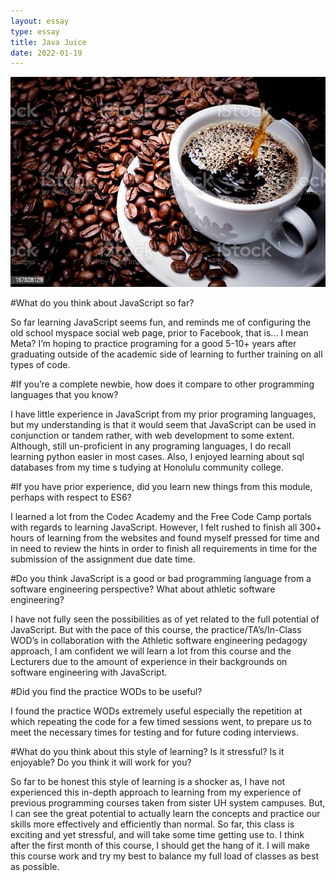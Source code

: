 ```yaml
---
layout: essay
type: essay
title: Java Juice
date: 2022-01-19
---
```



<img class="ui tiny left circular floated image" src="../images/coffee beans.jpg">

#What do you think about JavaScript so far? 

So far learning JavaScript seems fun, and reminds me of configuring the old school myspace social web 
    page, prior to Facebook, that is... I mean Meta? I’m hoping to practice programing for a good 5-10+ years after graduating outside 
    of the academic side of learning to further training on all types of code.

#If you’re a complete newbie, how does it compare to other programming languages that you 
know? 

I have little experience in JavaScript from my prior programing languages, but my understanding is that it would seem that 
    JavaScript can be used in conjunction or tandem rather, with web development to some extent. Although, still un-proficient in any 
    programing languages, I do recall learning python easier in most cases. Also, I enjoyed learning about sql databases from my time s
    tudying at Honolulu community college.

#If you have prior experience, did you learn new things from this module, perhaps with 
respect to ES6? 

I learned a lot from the Codec Academy and the Free Code Camp portals with regards to learning JavaScript. However, I felt rushed 
    to finish all 300+ hours of learning from the websites and found myself pressed for time and in need to review the hints in order to 
    finish all requirements in time for the submission of the assignment due date time. 

#Do you think JavaScript is a good or bad programming language from a software engineering 
perspective? What about athletic software engineering? 

I have not fully seen the possibilities as of yet related to the full potential of JavaScript. But with the pace of this course, 
    the practice/TA’s/In-Class WOD’s in collaboration with the Athletic software engineering pedagogy approach, I am confident we will 
    learn a lot from this course and the Lecturers due to the amount of experience in their backgrounds on software engineering with 
    JavaScript. 

#Did you find the practice WODs to be useful? 

I found the practice WODs extremely useful especially the repetition at which repeating the code for a 
    few timed sessions went, to prepare us to meet the necessary times for testing and for future coding interviews. 

#What do you think about this style of learning? Is it stressful? Is it enjoyable? Do you 
think it will work for you?

So far to be honest this style of learning is a shocker as, I have not experienced this in-depth approach to learning from my 
    experience of previous programming courses taken from sister UH system campuses. But, I can see the great potential to actually 
    learn the concepts and practice our skills more effectively and efficiently than normal. So far, this class is exciting and yet 
    stressful, and will take some time getting use to. I think after the first month of this course, I should get the hang of it. I will 
    make this course work and try my best to balance my full load of classes as best as possible. 

